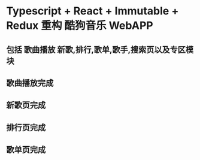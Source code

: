 # Typescript + React + Immutable + Redux 重构 酷狗音乐 WebAPP

## 包括 歌曲播放 新歌,排行,歌单,歌手,搜索页以及专区模块

## 歌曲播放完成

## 新歌页完成

## 排行页完成

## 歌单页完成
